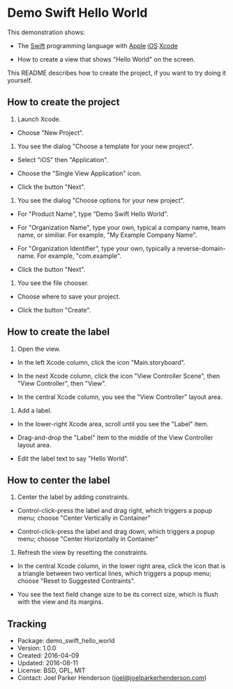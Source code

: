 # Demo Swift Hello World

This demonstration shows:

  * The [Swift](http://swift.org) programming language with
    [Apple](http://apple.com)
    [iOS](http://www.apple.com/ios/)
    [Xcode](https://developer.apple.com/xcode/)

  * How to create a view that shows "Hello World" on the screen.

This README describes how to create the project, if you want to try doing it yourself.

## How to create the project

1. Launch Xcode.

  * Choose "New Project".

1. You see the dialog "Choose a template for your new project".

  * Select "iOS" then "Application".

  * Choose the "Single View Application" icon.

  * Click the button "Next".

1. You see the dialog "Choose options for your new project".

  * For "Product Name", type "Demo Swift Hello World".

  * For "Organization Name", type your own, typical a company name, team name, or similiar. For example, "My Example Company Name".

  * For "Organization Identifier", type your own, typically a reverse-domain-name. For example, "com.example".

  * Click the button "Next".

1. You see the file chooser.

  * Choose where to save your project.

  * Click the button "Create".

## How to create the label

1. Open the view.

  * In the left Xcode column, click the icon "Main.storyboard".

  * In the next Xcode column, click the icon "View Controller Scene", then "View Controller", then "View".

  * In the central Xcode column, you see the "View Controller" layout area.

1. Add a label.

  * In the lower-right Xcode area, scroll until you see the "Label" item.

  * Drag-and-drop the "Label" item to the middle of the View Controller layout area.

  * Edit the label text to say "Hello World".

## How to center the label

1. Center the label by adding constraints.

  * Control-click-press the label and drag right, which triggers a popup menu; choose "Center Vertically in Container"

  * Control-click-press the label and drag down, which triggers a popup menu; choose "Center Horizontally in Container"

1. Refresh the view by resetting the constraints.

  * In the central Xcode column, in the lower right area, click the icon that is a triangle between two vertical lines, which triggers a popup menu; choose "Reset to Suggested Contraints".

  * You see the text field change size to be its correct size, which is flush with the view and its margins.

## Tracking

* Package: demo_swift_hello_world
* Version: 1.0.0
* Created: 2016-04-09
* Updated: 2016-08-11
* License: BSD, GPL, MIT
* Contact: Joel Parker Henderson (joel@joelparkerhenderson.com)

